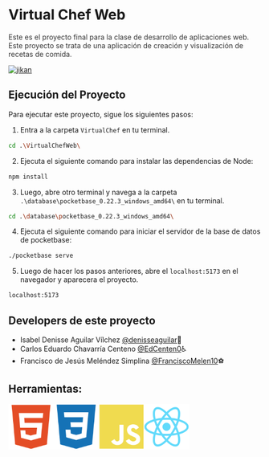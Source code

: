 <div>
    <h1>Virtual Chef Web</h1> 
    <p align="left">
    </p>
    <p style="color:#353535">Este es el proyecto final para la clase de desarrollo de aplicaciones web. Este proyecto se trata de una aplicación de creación y visualización de recetas de comida.</p>
</div>

[![jikan](https://img.shields.io/badge/Figma-000?style=for-the-badge&logo=figma&logoColor=white)](https://www.figma.com/file/pu0GbQJzSx5bOy8hsjbDsS/VirtualChef?type=design&node-id=2-70&mode=design&t=wgr0EPIbAoaQWpEY-0)


## Ejecución del Proyecto

Para ejecutar este proyecto, sigue los siguientes pasos:

1. Entra a la carpeta `VirtualChef` en tu terminal.
```bash
cd .\VirtualChefWeb\
```
2. Ejecuta el siguiente comando para instalar las dependencias de Node:

```bash
npm install
```

3. Luego, abre otro terminal y navega a la carpeta `.\database\pocketbase_0.22.3_windows_amd64\` en tu terminal.
```bash
cd .\database\pocketbase_0.22.3_windows_amd64\
```
4. Ejecuta el siguiente comando para iniciar el servidor de la base de datos de pocketbase:

```bash
./pocketbase serve
```

5. Luego de hacer los pasos anteriores, abre el `localhost:5173` en el navegador y aparecera el proyecto.

```bash
localhost:5173
```

## Developers de este proyecto
- Isabel Denisse Aguilar Vílchez [@denisseaguilar](https://github.com/denisseaguilar)🌸
- Carlos Eduardo Chavarría Centeno [@EdCenten0](https://github.com/EdCenten0)♿
- Francisco de Jesús Meléndez Simplina [@FranciscoMelen10](https://github.com/FranciscoMelen10)⚽

<h2>Herramientas:</h2>
<div style="display:flex; flex-direction:row; width:100%;">
    <img src="https://github.com/devicons/devicon/blob/master/icons/html5/html5-plain.svg" alt="HTML5" width="90px"/>
    <img src="https://github.com/devicons/devicon/blob/master/icons/css3/css3-plain.svg" alt="CSS3" width="90px"/>
    <img src="https://github.com/devicons/devicon/blob/master/icons/javascript/javascript-plain.svg" alt="Javascript" width="90px"/>
    <img src="https://github.com/devicons/devicon/blob/master/icons/react/react-original.svg" alt="React.js" width="90px"/>
</div>
